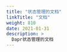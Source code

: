 ```yaml
---
title: "状态管理的文档"
linkTitle: "文档"
weight: 810
date: 2021-01-31
description: >
  Dapr状态管理的文档
---
```





